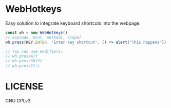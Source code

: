 # WebHotkeys

Easy solution to integrate keyboard shortcuts into the webpage.

```javascript
const wh = new WebHotkeys()
// keyCode, hint, method[, scope]
wh.press(KEY.ENTER, "Enter key shortcut", () => alert("This happens"))

// You can use modifiers:
// wh.pressAlt
// wh.pressShift
// wh.pressCtrl
```

# LICENSE
GNU GPLv3.
